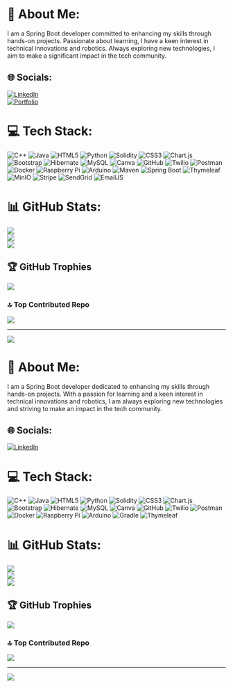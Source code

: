 # 💫 About Me:
I am a Spring Boot developer committed to enhancing my skills through hands-on projects. Passionate about learning, I have a keen interest in technical innovations and robotics. Always exploring new technologies, I aim to make a significant impact in the tech community.

## 🌐 Socials:
[![LinkedIn](https://img.shields.io/badge/LinkedIn-%230077B5.svg?logo=linkedin&logoColor=white)](https://linkedin.com/in/zeinab-kassir)  
[![Portfolio](https://img.shields.io/badge/Portfolio-%23000000.svg?style=flat&logo=firefox&logoColor=#FF7139)](https://zeinab-ksr98.github.io/My-Portfolio/portfolio)

# 💻 Tech Stack:
![C++](https://img.shields.io/badge/c++-%2300599C.svg?style=flat&logo=c%2B%2B&logoColor=white) ![Java](https://img.shields.io/badge/java-%23ED8B00.svg?style=flat&logo=openjdk&logoColor=white) ![HTML5](https://img.shields.io/badge/html5-%23E34F26.svg?style=flat&logo=html5&logoColor=white) ![Python](https://img.shields.io/badge/python-3670A0?style=flat&logo=python&logoColor=ffdd54) ![Solidity](https://img.shields.io/badge/Solidity-%23363636.svg?style=flat&logo=solidity&logoColor=white) ![CSS3](https://img.shields.io/badge/css3-%231572B6.svg?style=flat&logo=css3&logoColor=white) ![Chart.js](https://img.shields.io/badge/chart.js-F5788D.svg?style=flat&logo=chart.js&logoColor=white) ![Bootstrap](https://img.shields.io/badge/bootstrap-%238511FA.svg?style=flat&logo=bootstrap&logoColor=white) ![Hibernate](https://img.shields.io/badge/Hibernate-59666C?style=flat&logo=Hibernate&logoColor=white) ![MySQL](https://img.shields.io/badge/mysql-4479A1.svg?style=flat&logo=mysql&logoColor=white) ![Canva](https://img.shields.io/badge/Canva-%2300C4CC.svg?style=flat&logo=Canva&logoColor=white) ![GitHub](https://img.shields.io/badge/github-%23121011.svg?style=flat&logo=github&logoColor=white) ![Twilio](https://img.shields.io/badge/Twilio-F22F46?style=flat&logo=Twilio&logoColor=white) ![Postman](https://img.shields.io/badge/Postman-FF6C37?style=flat&logo=postman&logoColor=white) ![Docker](https://img.shields.io/badge/docker-%230db7ed.svg?style=flat&logo=docker&logoColor=white) ![Raspberry Pi](https://img.shields.io/badge/-RaspberryPi-C51A4A?style=flat&logo=Raspberry-Pi) ![Arduino](https://img.shields.io/badge/-Arduino-00979D?style=flat&logo=Arduino&logoColor=white) ![Maven](https://img.shields.io/badge/Maven-C71A36.svg?style=flat&logo=apache-maven&logoColor=white) ![Spring Boot](https://img.shields.io/badge/Spring%20Boot-%236DB33F.svg?style=flat&logo=spring&logoColor=white) ![Thymeleaf](https://img.shields.io/badge/Thymeleaf-%23005C0F.svg?style=flat&logo=Thymeleaf&logoColor=white) ![MinIO](https://img.shields.io/badge/MinIO-%23222F3E.svg?style=flat&logo=minio&logoColor=white) ![Stripe](https://img.shields.io/badge/Stripe-%23222F3E.svg?style=flat&logo=stripe&logoColor=white) ![SendGrid](https://img.shields.io/badge/SendGrid-%2300B2A9.svg?style=flat&logo=sendgrid&logoColor=white) ![EmailJS](https://img.shields.io/badge/EmailJS-%2300C4CC.svg?style=flat&logo=emailjs&logoColor=white)

# 📊 GitHub Stats:
![](https://github-readme-stats.vercel.app/api?username=Zeinab-ksr98&theme=jolly&hide_border=false&include_all_commits=true&count_private=true)<br/>
![](https://github-readme-streak-stats.herokuapp.com/?user=Zeinab-ksr98&theme=jolly&hide_border=false)<br/>
![](https://github-readme-stats.vercel.app/api/top-langs/?username=Zeinab-ksr98&theme=jolly&hide_border=false&include_all_commits=true&count_private=true&layout=compact)

## 🏆 GitHub Trophies
![](https://github-profile-trophy.vercel.app/?username=Zeinab-ksr98&theme=jolly&no-frame=false&no-bg=false&margin-w=4)

### 🔝 Top Contributed Repo
![](https://github-contributor-stats.vercel.app/api?username=Zeinab-ksr98&limit=5&theme=jolly&combine_all_yearly_contributions=true)

---
[![](https://visitcount.itsvg.in/api?id=Zeinab-ksr98&icon=0&color=0)](https://visitcount.itsvg.in)

# 💫 About Me:
I am a Spring Boot developer dedicated to enhancing my skills through hands-on projects. With a passion for learning and a keen interest in technical innovations and robotics, I am always exploring new technologies and striving to make an impact in the tech community.

## 🌐 Socials:
[![LinkedIn](https://img.shields.io/badge/LinkedIn-%230077B5.svg?logo=linkedin&logoColor=white)](https://linkedin.com/in/zeinab-kassir) 

# 💻 Tech Stack:
![C++](https://img.shields.io/badge/c++-%2300599C.svg?style=flat&logo=c%2B%2B&logoColor=white) ![Java](https://img.shields.io/badge/java-%23ED8B00.svg?style=flat&logo=openjdk&logoColor=white) ![HTML5](https://img.shields.io/badge/html5-%23E34F26.svg?style=flat&logo=html5&logoColor=white) ![Python](https://img.shields.io/badge/python-3670A0?style=flat&logo=python&logoColor=ffdd54) ![Solidity](https://img.shields.io/badge/Solidity-%23363636.svg?style=flat&logo=solidity&logoColor=white) ![CSS3](https://img.shields.io/badge/css3-%231572B6.svg?style=flat&logo=css3&logoColor=white) ![Chart.js](https://img.shields.io/badge/chart.js-F5788D.svg?style=flat&logo=chart.js&logoColor=white) ![Bootstrap](https://img.shields.io/badge/bootstrap-%238511FA.svg?style=flat&logo=bootstrap&logoColor=white) ![Hibernate](https://img.shields.io/badge/Hibernate-59666C?style=flat&logo=Hibernate&logoColor=white) ![MySQL](https://img.shields.io/badge/mysql-4479A1.svg?style=flat&logo=mysql&logoColor=white) ![Canva](https://img.shields.io/badge/Canva-%2300C4CC.svg?style=flat&logo=Canva&logoColor=white) ![GitHub](https://img.shields.io/badge/github-%23121011.svg?style=flat&logo=github&logoColor=white) ![Twilio](https://img.shields.io/badge/Twilio-F22F46?style=flat&logo=Twilio&logoColor=white) ![Postman](https://img.shields.io/badge/Postman-FF6C37?style=flat&logo=postman&logoColor=white) ![Docker](https://img.shields.io/badge/docker-%230db7ed.svg?style=flat&logo=docker&logoColor=white) ![Raspberry Pi](https://img.shields.io/badge/-RaspberryPi-C51A4A?style=flat&logo=Raspberry-Pi) ![Arduino](https://img.shields.io/badge/-Arduino-00979D?style=flat&logo=Arduino&logoColor=white) ![Gradle](https://img.shields.io/badge/Gradle-02303A.svg?style=flat&logo=Gradle&logoColor=white) ![Thymeleaf](https://img.shields.io/badge/Thymeleaf-%23005C0F.svg?style=flat&logo=Thymeleaf&logoColor=white)
# 📊 GitHub Stats:
![](https://github-readme-stats.vercel.app/api?username=Zeinab-ksr98&theme=jolly&hide_border=false&include_all_commits=true&count_private=true)<br/>
![](https://github-readme-streak-stats.herokuapp.com/?user=Zeinab-ksr98&theme=jolly&hide_border=false)<br/>
![](https://github-readme-stats.vercel.app/api/top-langs/?username=Zeinab-ksr98&theme=jolly&hide_border=false&include_all_commits=true&count_private=true&layout=compact)

## 🏆 GitHub Trophies
![](https://github-profile-trophy.vercel.app/?username=Zeinab-ksr98&theme=jolly&no-frame=false&no-bg=false&margin-w=4)

### 🔝 Top Contributed Repo
![](https://github-contributor-stats.vercel.app/api?username=Zeinab-ksr98&limit=5&theme=jolly&combine_all_yearly_contributions=true)

---
[![](https://visitcount.itsvg.in/api?id=Zeinab-ksr98&icon=0&color=0)](https://visitcount.itsvg.in)
